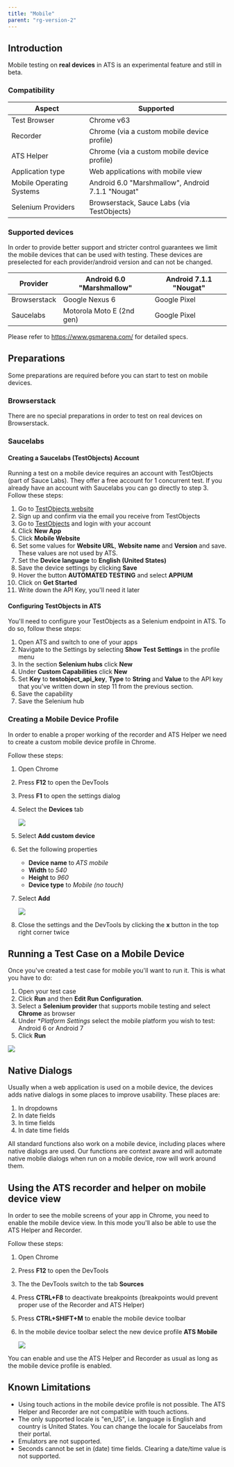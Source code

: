 ```yaml
---
title: "Mobile"
parent: "rg-version-2"
---
```


## Introduction

Mobile testing on **real devices** in ATS is an experimental feature and still in beta.

### Compatibility

| Aspect | Supported |
| ------ | --------- |
| Test Browser | Chrome v63 |
| Recorder | Chrome (via a custom mobile device profile) |
| ATS Helper | Chrome (via a custom mobile device profile) |
| Application type | Web applications with mobile view |
| Mobile Operating Systems | Android 6.0 "Marshmallow", Android 7.1.1 "Nougat" |
| Selenium Providers | Browserstack, Sauce Labs (via TestObjects) |

### Supported devices

In order to provide better support and stricter control guarantees we limit the mobile devices that can be used with testing. These devices are preselected for each provider/android version and can not be changed.

| Provider      |  Android 6.0 "Marshmallow" | Android 7.1.1 "Nougat" |
| ------------- | -------------------------- | ---------------------- |
| Browserstack  | Google Nexus 6             | Google Pixel           |
| Saucelabs     | Motorola Moto E (2nd gen)  | Google Pixel           |

Please refer to https://www.gsmarena.com/ for detailed specs.

## Preparations

Some preparations are required before you can start to test on mobile devices.

### Browserstack

There are no special preparations in order to test on real devices on Browserstack.

### Saucelabs

#### Creating a Saucelabs (TestObjects) Account

Running a test on a mobile device requires an account with TestObjects (part of Sauce Labs). They offer a free account for 1 concurrent test. If you already have an account with Saucelabs you can go directly to step 3.
Follow these steps:

1. Go to [TestObjects website](https://app.testobject.com/#/signup/)
2. Sign up and confirm via the email you receive from TestObjects
3. Go to [TestObjects](https://app.testobject.com/#/) and login with your account
4. Click **New App**
5. Click **Mobile Website**
6. Set some values for **Website URL**, **Website name** and **Version** and save. These values are not used by ATS.
7. Set the **Device language** to **English (United States)**
8. Save the device settings by clicking **Save**
9. Hover the button **AUTOMATED TESTING** and select **APPIUM**
10. Click on **Get Started**
11. Write down the API Key, you'll need it later

#### Configuring TestObjects in ATS

You'll need to configure your TestObjects as a Selenium endpoint in ATS. To do so, follow these steps:

1. Open ATS and switch to one of your apps
2. Navigate to the Settings by selecting **Show Test Settings** in the profile menu
3. In the section **Selenium hubs** click **New**
4. Under **Custom Capabilities** click **New**
5. Set **Key** to **testobject_api_key**, **Type** to **String** and **Value** to the API key that you've written down in step 11 from the previous section.
6. Save the capability
7. Save the Selenium hub


### Creating a Mobile Device Profile

In order to enable a proper working of the recorder and ATS Helper we need to create a custom mobile device profile in Chrome.

Follow these steps:

1. Open Chrome
2. Press **F12** to open the DevTools
3. Press **F1** to open the settings dialog
4. Select the **Devices** tab

    ![](attachments/mobile/chrome-settings-1.png)
6. Select **Add custom device**
7. Set the following properties
    * **Device name** to *ATS mobile*
    * **Width** to *540*
    * **Height** to *960*
    * **Device type** to *Mobile (no touch)*
8. Select **Add**

    ![](attachments/mobile/chrome-settings-2.png)
9. Close the settings and the DevTools by clicking the **x** button in the top right corner twice

## Running a Test Case on a Mobile Device

Once you've created a test case for mobile you'll want to run it.
This is what you have to do:

1. Open your test case 
2. Click **Run** and then **Edit Run Configuration**.
3. Select a **Selenium provider** that supports mobile testing and select **Chrome** as browser
4. Under **Platform Settings* select the mobile platform you wish to test: Android 6 or Android 7
5. Click **Run**

![](attachments/mobile/run-configuration.PNG)

## Native Dialogs

Usually when a web application is used on a mobile device, the devices adds native dialogs in some places to improve usability.
These places are:

1. In dropdowns
2. In date fields
3. In time fields
4. In date time fields

All standard functions also work on a mobile device, including places where native dialogs are used. Our functions are context aware and will automate native mobile dialogs when run on a mobile device, row will work around them.

## Using the ATS recorder and helper on mobile device view

In order to see the mobile screens of your app in Chrome, you need to enable the mobile device view. In this mode you'll also be able to use the ATS Helper and Recorder.

Follow these steps:

1. Open Chrome
2. Press **F12** to open the DevTools
3. The the DevTools switch to the tab **Sources**
4. Press **CTRL+F8** to deactivate breakpoints (breakpoints would prevent proper use of the Recorder and ATS Helper)
5. Press **CTRL+SHIFT+M** to enable the mobile device toolbar
6. In the mobile device toolbar select the new device profile **ATS Mobile**

    ![](attachments/mobile/chrome-settings-3.png)

You can enable and use the ATS Helper and Recorder as usual as long as the mobile device profile is enabled.

## Known Limitations

* Using touch actions in the mobile device profile is not possible. The ATS Helper and Recorder are not compatible with touch actions.
* The only supported locale is "en_US", i.e. language is English and country is United States. You can change the locale for Saucelabs from their portal.
* Emulators are not supported.
* Seconds cannot be set in (date) time fields. Clearing a date/time value is not supported.
